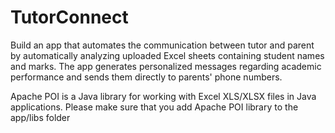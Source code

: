 # TutorConnect
Build an app that automates the communication between tutor and parent by automatically analyzing uploaded Excel sheets containing student names and marks. The app generates personalized messages regarding academic performance and sends them directly to parents' phone numbers.

Apache POI is a Java library for working with Excel XLS/XLSX files in Java applications.
Please make sure that you add Apache POI library to the app/libs folder
